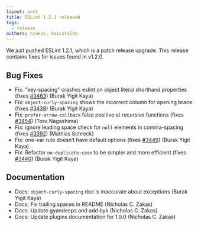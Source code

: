 ```yaml
---
layout: post
title: ESLint 1.2.1 released
tags:
  - release
authors: nzakas, kaicataldo
---
```


We just pushed ESLint 1.2.1, which is a patch release upgrade. This release contains fixes for issues found in v1.2.0.

## Bug Fixes

* Fix: "key-spacing" crashes eslint on object literal shorthand properties  (fixes [#3463](https://github.com/eslint/eslint/issues/3463)) (Burak Yigit Kaya)
* Fix: `object-curly-spacing` shows the incorrect column for opening brace (fixes [#3438](https://github.com/eslint/eslint/issues/3438)) (Burak Yigit Kaya)
* Fix: `prefer-arrow-callback` false positive at recursive functions (fixes [#3454](https://github.com/eslint/eslint/issues/3454)) (Toru Nagashima)
* Fix: ignore leading space check for `null` elements in comma-spacing (fixes [#3392](https://github.com/eslint/eslint/issues/3392)) (Mathias Schreck)
* Fix: one-var rule doesn’t have default options (fixes [#3449](https://github.com/eslint/eslint/issues/3449)) (Burak Yigit Kaya)
* Fix: Refactor `no-duplicate-case` to be simpler and more efficient (fixes [#3440](https://github.com/eslint/eslint/issues/3440)) (Burak Yigit Kaya)

## Documentation

* Docs: `object-curly-spacing` doc is inaccurate about exceptions (Burak Yigit Kaya)
* Docs: Fix trailing spaces in README (Nicholas C. Zakas)
* Docs: Update gyandeeps and add byk (Nicholas C. Zakas)
* Docs: Update plugins documentation for 1.0.0 (Nicholas C. Zakas)
